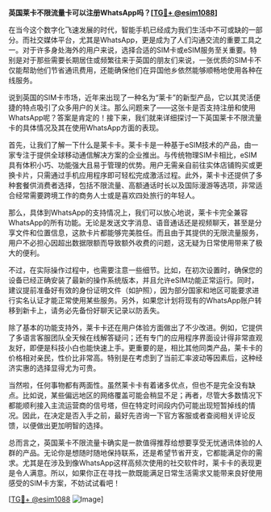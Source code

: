 **英国莱卡不限流量卡可以注册WhatsApp吗？[[TG💪+ @esim1088](https://t.me/s/esim1088)]**

在当今这个数字化飞速发展的时代，智能手机已经成为我们生活中不可或缺的一部分。而社交媒体平台，尤其是WhatsApp，更是成为了人们沟通交流的重要工具之一。对于许多身处海外的用户来说，选择合适的SIM卡或eSIM服务至关重要。特别是对于那些需要长期居住或频繁往来于英国的朋友们来说，一张优质的SIM卡不仅能帮助他们节省通讯费用，还能确保他们在异国他乡依然能够顺畅地使用各种在线服务。

说到英国的SIM卡市场，近年来出现了一种名为“莱卡”的新型产品，它以其灵活便捷的特点吸引了众多用户的关注。那么问题来了——这张卡是否支持注册和使用WhatsApp呢？答案是肯定的！接下来，我们就来详细探讨一下英国莱卡不限流量卡的具体情况及其在使用WhatsApp方面的表现。

首先，让我们了解一下什么是莱卡卡。莱卡卡是一种基于eSIM技术的产品，由一家专注于提供全球移动通信解决方案的企业推出。与传统物理SIM卡相比，eSIM具有体积小巧、功能强大且易于管理的优势。用户无需亲自前往实体店铺购买或更换卡片，只需通过手机应用程序即可轻松完成激活过程。此外，莱卡卡还提供了多种套餐供消费者选择，包括不限流量、高额通话时长以及国际漫游等选项，非常适合经常需要跨境工作的商务人士或是喜欢四处旅行的年轻人。

那么，具体到WhatsApp的支持情况上，我们可以放心地说，莱卡卡完全兼容WhatsApp的所有功能。无论是发送文字消息、语音通话还是视频聊天，甚至是分享文件和位置信息，这款卡片都能够完美胜任。而且由于其提供的无限流量服务，用户不必担心因超出数据限额而导致额外收费的问题，这无疑为日常使用带来了极大的便利。

不过，在实际操作过程中，也需要注意一些细节。比如，在初次设置时，确保您的设备已经正确安装了最新的操作系统版本，并且允许eSIM功能正常运行。同时，建议提前准备好有效的身份证明文件（如护照），因为部分国家和地区可能要求进行实名认证才能正常使用某些服务。另外，如果您计划将现有的WhatsApp账户转移到新卡上，请务必先备份好聊天记录以防丢失。

除了基本的功能支持外，莱卡卡还在用户体验方面做出了不少改进。例如，它提供了多语言客服团队全天候在线解答疑问；还有专门的应用程序界面设计得非常直观友好，即便是科技小白也能快速上手。更重要的是，相比其他同类产品，莱卡卡的价格相对亲民，性价比非常高。特别是在考虑到了当前汇率波动等因素后，这种经济实惠的选择显得尤为可贵。

当然啦，任何事物都有两面性。虽然莱卡卡有着诸多优点，但也不是完全没有缺点。比如说，某些偏远地区的网络覆盖可能会稍显不足；再者，尽管大多数情况下都能顺利接入主流运营商的信号塔，但在特定时间段内仍可能出现短暂掉线的情况。因此，在决定是否入手之前，最好先咨询一下官方客服或者查阅相关评论反馈，以便做出更加明智的选择。

总而言之，英国莱卡不限流量卡确实是一款值得推荐给想要享受无忧通讯体验的人群的产品。无论你是想随时随地保持联系，还是希望节省开支，它都能满足你的需求。尤其是在涉及到像WhatsApp这样高频次使用的社交软件时，莱卡卡的表现更是令人满意。所以，如果你正在寻找一款既能满足日常生活需求又能带来良好使用感受的SIM卡方案，不妨试试看吧！

[[TG💪+ @esim1088](https://t.me/s/esim1088) ![Image](https://i.postimg.cc/4NQfJmqS/Snipaste-2025-05-13-00-14-12.png)]
